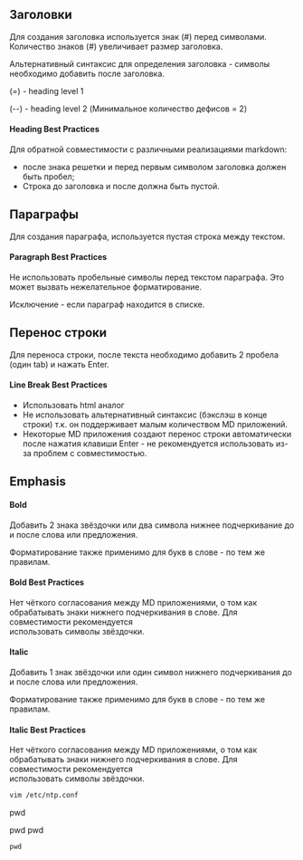 ## Заголовки

Для создания заголовка используется знак (#) перед символами. Количество знаков (#) увеличивает размер заголовка.

Альтернативный синтаксис для определения заголовка - cимволы необходимо добавить после заголовка.

(=) - heading level 1 

(--) - heading level 2 (Минимальное количество дефисов = 2)


#### Heading Best Practices

Для обратной совместимости с различными реализациями markdown:
 - после знака решетки и перед первым символом заголовка должен быть пробел;
 - Строка до заголовка и после должна быть пустой.


## Параграфы

Для создания параграфа, используется пустая строка между текстом.

#### Paragraph Best Practices

Не использовать пробельные символы перед текстом параграфа. Это может вызвать нежелательное форматирование.

Исключение - если параграф находится в списке.


## Перенос строки

Для переноса строки, после текста необходимо добавить 2 пробела (один tab) и нажать Enter.

#### Line Break Best Practices

 - Использовать html аналог <br>
 - Не использовать альтернативный синтаксис (бэкслэш в конце строки) т.к. он поддерживает малым количеством MD приложений.
 - Некоторые MD приложения создают перенос строки автоматически после нажатия клавиши Enter - не рекомендуется использовать из-за проблем с совместимостью.

## Emphasis

#### Bold

Добавить 2 знака звёздочки или два символа нижнее подчеркивание до и после слова или предложения.

Форматирование также применимо для букв в слове - по тем же правилам.

#### Bold Best Practices

Нет чёткого согласования между MD приложениями, о том как обрабатывать знаки нижнего подчеркивания в слове. Для совместимости рекомендуется  
использовать символы звёздочки.


#### Italic

Добавить 1 знак звёздочки или один символ нижнего подчеркивания до и после слова или предложения.

Форматирование также применимо для букв в слове - по тем же правилам.

#### Italic Best Practices

Нет чёткого согласования между MD приложениями, о том как обрабатывать знаки нижнего подчеркивания в слове. Для совместимости рекомендуется  
использовать символы звёздочки.


```bash
vim /etc/ntp.conf
```


 pwd
 
  pwd
   pwd

    pwd
    
    
